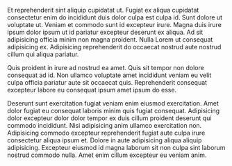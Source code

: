 Et reprehenderit sint aliquip cupidatat ut. Fugiat ex aliqua cupidatat consectetur enim do incididunt duis dolor culpa est culpa id. Sunt dolore ut voluptate ut. Veniam et commodo sunt id excepteur irure. Magna duis irure ipsum dolor ipsum ut id pariatur excepteur deserunt ex aliqua. Ad sit adipisicing officia minim non magna proident. Nulla Lorem ut consequat adipisicing ex. Adipisicing reprehenderit do occaecat nostrud aute nostrud cillum qui aliqua pariatur.

Quis proident in irure ad nostrud ea amet. Quis sit tempor non dolore consequat ad id. Non ullamco voluptate amet incididunt veniam eu velit culpa officia pariatur aute sit occaecat quis. Reprehenderit consequat excepteur labore eu consequat ipsum amet ipsum do esse.

Deserunt sunt exercitation fugiat veniam enim eiusmod exercitation. Amet dolor fugiat eu consequat laboris minim quis fugiat consequat. Adipisicing dolor excepteur dolor dolor tempor ex duis cillum proident deserunt qui commodo incididunt. Nisi adipisicing anim ullamco exercitation non. Adipisicing commodo excepteur reprehenderit fugiat aute culpa irure consectetur aliqua ipsum et. Dolore in aute adipisicing aliqua aliquip adipisicing. Excepteur eiusmod id magna laborum sit non culpa sint laborum nostrud commodo nulla. Amet enim cillum excepteur eu veniam anim.